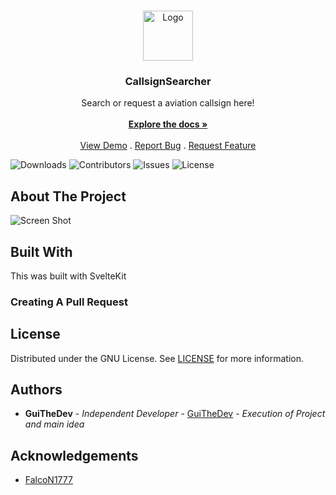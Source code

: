 <br/>
<p align="center">
  <a href="https://github.com/GuiTheDev/CallsignSearcher">
    <img src="images/logo.png" alt="Logo" width="80" height="80">
  </a>

  <h3 align="center">CallsignSearcher</h3>

  <p align="center">
    Search or request a aviation callsign here!
    <br/>
    <br/>
    <a href="https://github.com/GuiTheDev/CallsignSearcher"><strong>Explore the docs »</strong></a>
    <br/>
    <br/>
    <a href="https://github.com/GuiTheDev/CallsignSearcher">View Demo</a>
    .
    <a href="https://github.com/GuiTheDev/CallsignSearcher/issues">Report Bug</a>
    .
    <a href="https://github.com/GuiTheDev/CallsignSearcher/issues">Request Feature</a>
  </p>
</p>

![Downloads](https://img.shields.io/github/downloads/GuiTheDev/CallsignSearcher/total) ![Contributors](https://img.shields.io/github/contributors/GuiTheDev/CallsignSearcher?color=dark-green) ![Issues](https://img.shields.io/github/issues/GuiTheDev/CallsignSearcher) ![License](https://img.shields.io/github/license/GuiTheDev/CallsignSearcher) 

## About The Project

![Screen Shot](images/screenshot.png)


## Built With

This was built with SvelteKit

### Creating A Pull Request



## License

Distributed under the GNU License. See [LICENSE](https://github.com/GuiTheDev/CallsignSearcher/blob/main/LICENSE.md) for more information.

## Authors

* **GuiTheDev** - *Independent Developer* - [GuiTheDev](https://github.com/GuiTheDev/) - *Execution of Project and main idea*

## Acknowledgements

* [FalcoN1777](https://github.com/FalcoN1777/)
